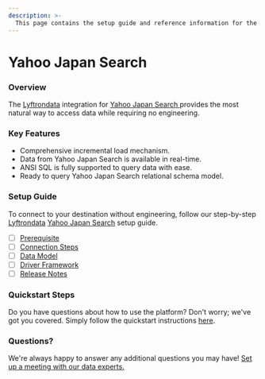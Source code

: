 ```yaml
---
description: >-
  This page contains the setup guide and reference information for the Yahoo Japan Search source connector.
---
```


# Yahoo Japan Search

### Overview

The [Lyftrondata](https://www.lyftrondata.com/) integration for [Yahoo Japan Search](https://www.lyftrondata.com/integration/yahoo-japan-search/)[ ](https://www.lyftrondata.com/integration/yahoo-japan-search/)provides the most natural way to access data while requiring no engineering.

### Key Features

* Comprehensive incremental load mechanism.
* Data from Yahoo Japan Search is available in real-time.&#x20;
* ANSI SQL is fully supported to query data with ease.
* Ready to query Yahoo Japan Search relational schema model.

### Setup Guide

To connect to your destination without engineering, follow our step-by-step [Lyftrondata](https://www.lyftrondata.com/)  [Yahoo Japan Search](https://www.lyftrondata.com/integration/yahoo-japan-search/) setup guide.

* [ ] [Prerequisite](../../marketing-analytics/yahoo-japan-search/prerequisite.md)
* [ ] [Connection Steps](../../marketing-analytics/yahoo-japan-search/connection-steps.md)
* [ ] [Data Model](../../marketing-analytics/yahoo-japan-search/data-model/)
* [ ] [Driver Framework](../../marketing-analytics/yahoo-japan-search/driver-framework/)
* [ ] [Release Notes](../../marketing-analytics/yahoo-japan-search/release-notes.md)

### Quickstart Steps

Do you have questions about how to use the platform? Don't worry; we've got you covered. Simply follow the quickstart instructions [here](../../../quickstart-steps.md).

### Questions? <a href="#questions" id="questions"></a>

We're always happy to answer any additional questions you may have! [Set up a meeting with our data experts.](https://www.lyftrondata.com/book-a-meeting/)

